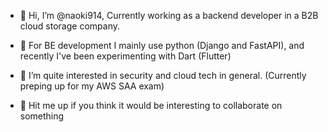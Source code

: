 - 👋 Hi, I’m @naoki914, Currently working as a backend developer in a B2B cloud storage company.
- 👀 For BE development I mainly use python (Django and FastAPI), and recently I've been experimenting with Dart (Flutter)


- 🌱 I’m quite interested in security and cloud tech in general. (Currently preping up for my AWS SAA exam) 
- 💞️ Hit me up if you think it would be interesting to collaborate on something



<!---
naoki914/naoki914 is a ✨ special ✨ repository because its `README.md` (this file) appears on your GitHub profile.
You can click the Preview link to take a look at your changes.
--->
